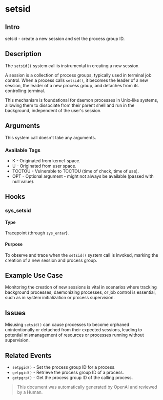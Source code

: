 
# setsid

## Intro

setsid - create a new session and set the process group ID.

## Description

The `setsid()` system call is instrumental in creating a new session.

A session is a collection of process groups, typically used in terminal job
control. When a process calls `setsid()`, it becomes the leader of a new
session, the leader of a new process group, and detaches from its controlling
terminal.

This mechanism is foundational for daemon processes in Unix-like systems,
allowing them to dissociate from their parent shell and run in the background,
independent of the user's session.

## Arguments

This system call doesn't take any arguments.

### Available Tags

* K - Originated from kernel-space.
* U - Originated from user space.
* TOCTOU - Vulnerable to TOCTOU (time of check, time of use).
* OPT - Optional argument - might not always be available (passed with null value).

## Hooks

### sys_setsid

#### Type

Tracepoint (through `sys_enter`).

#### Purpose

To observe and trace when the `setsid()` system call is invoked, marking the
creation of a new session and process group.

## Example Use Case

Monitoring the creation of new sessions is vital in scenarios where tracking
background processes, daemonizing processes, or job control is essential, such
as in system initialization or process supervision.

## Issues

Misusing `setsid()` can cause processes to become orphaned unintentionally or
detached from their expected sessions, leading to potential mismanagement of
resources or processes running without supervision.

## Related Events

* `setpgid()` - Set the process group ID for a process.
* `getpgid()` - Retrieve the process group ID of a process.
* `getpgrp()` - Get the process group ID of the calling process.

> This document was automatically generated by OpenAI and reviewed by a Human.
